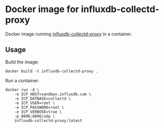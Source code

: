# Docker image for influxdb-collectd-proxy

Docker image running [influxdb-collectd-proxy][0] in a container.

## Usage

Build the image:

```
docker build -t influxdb-collectd-proxy .
```

Run a container:

```
docker run -d \
    -e ICP_HOST=sandbox.influxdb.com \
    -e ICP_DATBASE=collectd \
    -e ICP_USER=root \
    -e ICP_PASSWORD=root \
    -e ICP_VERBOSE=true \
    -p 8096:8096/udp \
    influxdb-collectd-proxy:latest
```

[0]: https://github.com/hoonmin/influxdb-collectd-proxy

